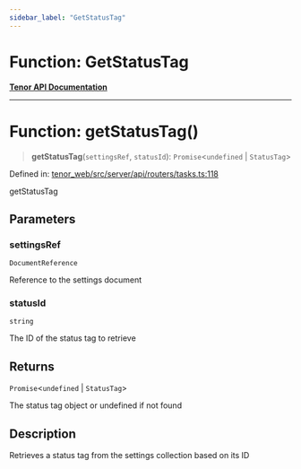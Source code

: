```yaml
---
sidebar_label: "GetStatusTag"
---
```


# Function: GetStatusTag

[**Tenor API Documentation**](../../README.md)

***

# Function: getStatusTag()

> **getStatusTag**(`settingsRef`, `statusId`): `Promise`\<`undefined` \| `StatusTag`\>

Defined in: [tenor\_web/src/server/api/routers/tasks.ts:118](https://github.com/Apantli/Tenor/blob/13fa9fcda7db4a7cf51b72ac1fe195cb0c47631e/tenor_web/src/server/api/routers/tasks.ts#L118)

getStatusTag

## Parameters

### settingsRef

`DocumentReference`

Reference to the settings document

### statusId

`string`

The ID of the status tag to retrieve

## Returns

`Promise`\<`undefined` \| `StatusTag`\>

The status tag object or undefined if not found

## Description

Retrieves a status tag from the settings collection based on its ID
